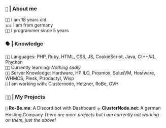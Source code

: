 <!-- 
  About me Section 
-->

<h3><code>👦</code> <b>|</b> About me</h3>

<code>👨‍🎓</code> I am 18 years old <br>
<code>🇩🇪</code> I am from germany <br>
<code>👨‍💻</code> I programmer since 5 years <br>

<!-- 
 Languages
-->

<h3><code>🗣</code> <b>|</b> Knowledge</h3>

<code>👨‍💻</code> Languages: PHP, Ruby, HTML, CSS, JS, CookieScript, Java, C(++/#), Phython <br>
<code>👨‍🏫</code> Currently learning: *Nothing sadly* <br>
<code>👨‍🏭</code> Server Knowledge: Hardware, HP ILO, Proxmox, SolusVM, Hostware, WHMCS, Plesk, Ptrodactyl, Wisp <br>
<code>🏢</code> I am working with: Clusternode, Hetzner, RoBe, OVH

<!-- 
 Projects
-->

<h3><code>👨‍🔬</code> <b>|</b> My Projects</h3>

<code>🤖</code> <b>Ro-Be.me</b>: A Discord bot with Dashboard
<code>🛸</code> <b>ClusterNode.net</b>: A german Hosting Company
*There are more projects but i am currently not working on them, just the above!*
